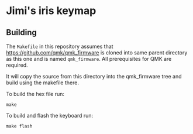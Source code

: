 # Jimi's iris keymap

## Building

The `Makefile` in this repository assumes that
https://github.com/qmk/qmk_firmware is cloned into same parent directory as
this one and is named `qmk_firmware`. All prerequisites for QMK are required.

It will copy the source from this directory into the qmk_firmware tree and
build using the makefile there.

To build the hex file run:

    make

To build and flash the keyboard run:

    make flash


